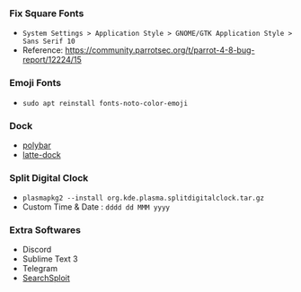 ### Fix Square Fonts
- `System Settings > Application Style > GNOME/GTK Application Style > Sans Serif 10`
- Reference: https://community.parrotsec.org/t/parrot-4-8-bug-report/12224/15  

### Emoji Fonts
- `sudo apt reinstall fonts-noto-color-emoji`

### Dock
- [polybar](https://github.com/polybar/polybar)  
- [latte-dock](https://github.com/KDE/latte-dock)  

### Split Digital Clock
- `plasmapkg2 --install org.kde.plasma.splitdigitalclock.tar.gz`
- Custom Time & Date : `dddd dd MMM yyyy`

### Extra Softwares
- Discord
- Sublime Text 3
- Telegram
- [SearchSploit](https://github.com/offensive-security/exploitdb)  
